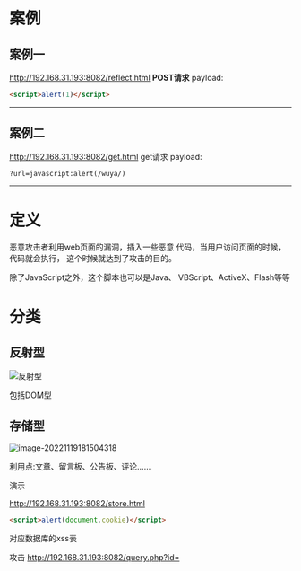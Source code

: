 # 案例

## 案例一
http://192.168.31.193:8082/reflect.html 
**POST请求** 
payload:

```html
<script>alert(1)</script>
```



---
## 案例二

http://192.168.31.193:8082/get.html 
get请求 
payload:

```shell
?url=javascript:alert(/wuya/)
```





---

# 定义

 恶意攻击者利用web页面的漏洞，插入一些恶意 代码，当用户访问页面的时候，代码就会执行， 这个时候就达到了攻击的目的。

 除了JavaScript之外，这个脚本也可以是Java、 VBScript、ActiveX、Flash等等 

# 分类 

## 反射型

![反射型](https://image.201068.xyz/assets/反射型xss.png)

包括DOM型 



## 存储型 

![image-20221119181504318](https://image.201068.xyz/assets/image-20221119181504318.png)

利用点:文章、留言板、公告板、评论…… 

演示

 http://192.168.31.193:8082/store.html 

```html
<script>alert(document.cookie)</script>
```

对应数据库的xss表 

攻击 http://192.168.31.193:8082/query.php?id=
